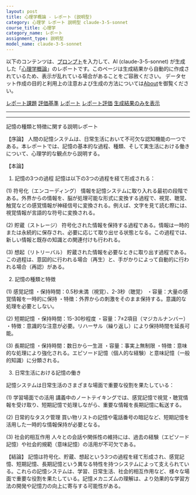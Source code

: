 ```yaml
---
layout: post
title: 心理学概論 - レポート (説明型)
category: 心理学 レポート 説明型 claude-3-5-sonnet
course_title: 心理学
category_name: レポート
assignment_type: 説明型
model_name: claude-3-5-sonnet
---
```


以下のコンテンツは、[プロンプト](http://127.0.0.1:8000/generated/心理学/claude-3-5-sonnet/prompt_レポート-説明型.md)を入力して、AI (claude-3-5-sonnet) が生成した「[心理学概論](/contents/心理学/)」のレポートです。このページは生成結果から自動的に作成されているため、表示が乱れている場合があることをご容赦ください。
データセット作成の目的と利用上の注意および生成の方法については[About](/About)を御覧ください。

[レポート課題](../レポート課題-説明型)
[評価基準](../評価基準-説明型)
[レポート](../レポート-説明型)
[レポート評価](../レポート評価-説明型)
[生成結果のみを表示](http://127.0.0.1:8000/generated/心理学/claude-3-5-sonnet/レポート-説明型.md)
  

***
***
  
記憶の種類と特徴に関する説明レポート

【序論】
人間の記憶システムは、日常生活において不可欠な認知機能の一つである。本レポートでは、記憶の基本的な過程、種類、そして実生活における働きについて、心理学的な観点から説明する。

【本論】
1. 記憶の3つの過程
記憶は以下の3つの過程を経て形成される：

(1) 符号化（エンコーディング）
情報を記憶システムに取り入れる最初の段階である。外界からの情報を、脳が処理可能な形式に変換する過程で、視覚、聴覚、触覚などの感覚情報が神経信号に変換される。例えば、文字を見て読む際には、視覚情報が言語的な符号に変換される。

(2) 貯蔵（ストレージ）
符号化された情報を保持する過程である。情報は一時的または永続的に保存され、必要に応じて取り出せる状態となる。この過程では、新しい情報と既存の知識との関連付けも行われる。

(3) 想起（リトリーバル）
貯蔵された情報を必要なときに取り出す過程である。この過程は、意図的に行われる場合（再生）と、手がかりによって自動的に行われる場合（再認）がある。

2. 記憶の種類と特徴

(1) 感覚記憶
・保持時間：0.5秒未満（視覚）、2-3秒（聴覚）
・容量：大量の感覚情報を一時的に保持
・特徴：外界からの刺激をそのまま保持する。意識的な処理を必要としない。

(2) 短期記憶
・保持時間：15-30秒程度
・容量：7±2項目（マジカルナンバー）
・特徴：意識的な注意が必要。リハーサル（繰り返し）により保持時間を延長可能。

(3) 長期記憶
・保持時間：数日から一生涯
・容量：事実上無制限
・特徴：意味的な処理により強化される。エピソード記憶（個人的な経験）と意味記憶（一般的知識）に分類される。

3. 日常生活における記憶の働き

記憶システムは日常生活のさまざまな場面で重要な役割を果たしている：

(1) 学習場面での活用
講義中のノートテイキングでは、感覚記憶で視覚・聴覚情報を受け取り、短期記憶で処理しながら、重要な情報を長期記憶に転送する。

(2) 日常的なタスク管理
買い物リストの記憶や電話番号の暗記など、短期記憶を活用した一時的な情報保持が必要となる。

(3) 社会的相互作用
人々との会話や関係性の維持には、過去の経験（エピソード記憶）や社会的規範（意味記憶）の活用が不可欠である。

【結論】
記憶は符号化、貯蔵、想起という3つの過程を経て形成され、感覚記憶、短期記憶、長期記憶という異なる特性を持つシステムによって支えられている。これらの記憶システムは、学習、日常生活、社会的相互作用など、様々な場面で重要な役割を果たしている。記憶メカニズムの理解は、より効果的な学習方法の開発や記憶力の向上に寄与する可能性がある。
